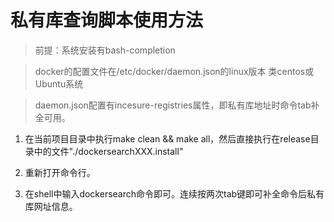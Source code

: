 # 私有库查询脚本使用方法

> 前提：系统安装有bash-completion

> docker的配置文件在/etc/docker/daemon.json的linux版本 类centos或Ubuntu系统

> daemon.json配置有incesure-registries属性，即私有库地址时命令tab补全可用。


1. 在当前项目目录中执行make clean && make all，然后直接执行在release目录中的文件"./dockersearchXXX.install"

2. 重新打开命令行。 

3. 在shell中输入dockersearch命令即可。连续按两次tab键即可补全命令后私有库网址信息。